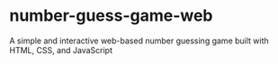 # number-guess-game-web
A simple and interactive web-based number guessing game built with HTML, CSS, and JavaScript
